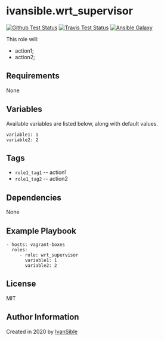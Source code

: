 # ivansible.wrt_supervisor

[![Github Test Status](https://github.com/ivansible/wrt-supervisor/workflows/Molecule%20test/badge.svg?branch=master)](https://github.com/ivansible/wrt-supervisor/actions)
[![Travis Test Status](https://travis-ci.org/ivansible/wrt-supervisor.svg?branch=master)](https://travis-ci.org/ivansible/wrt-supervisor)
[![Ansible Galaxy](https://img.shields.io/badge/galaxy-ivansible.wrt__supervisor-68a.svg?style=flat)](https://galaxy.ansible.com/ivansible/wrt_supervisor/)

This role will:
 - action1;
 - action2;


## Requirements

None


## Variables

Available variables are listed below, along with default values.

    variable1: 1
    variable2: 2


## Tags

- `role1_tag1` -- action1
- `role1_tag2` -- action2


## Dependencies

None


## Example Playbook

    - hosts: vagrant-boxes
      roles:
         - role: wrt_supervisor
           variable1: 1
           variable2: 2


## License

MIT


## Author Information

Created in 2020 by [IvanSible](https://github.com/ivansible)
